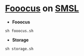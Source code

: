 # [Fooocus](https://github.com/lllyasviel/Fooocus) on [SMSL](https://studiolab.sagemaker.aws)

* **Fooocus**
```
sh fooocus.sh
```

* **Storage**
```
sh storage.sh
```
